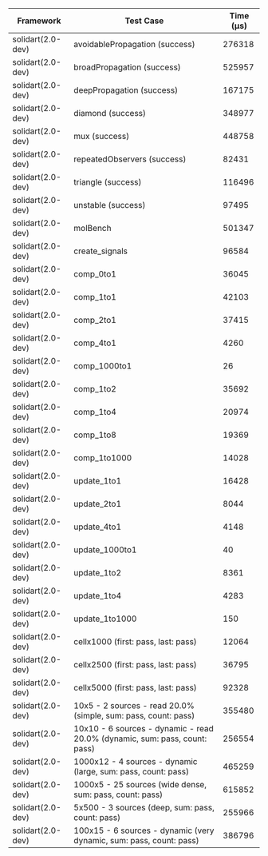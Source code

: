 | Framework | Test Case | Time (μs) |
| --- | --- | --- |
| solidart(2.0-dev) | avoidablePropagation (success) | 276318 |
| solidart(2.0-dev) | broadPropagation (success) | 525957 |
| solidart(2.0-dev) | deepPropagation (success) | 167175 |
| solidart(2.0-dev) | diamond (success) | 348977 |
| solidart(2.0-dev) | mux (success) | 448758 |
| solidart(2.0-dev) | repeatedObservers (success) | 82431 |
| solidart(2.0-dev) | triangle (success) | 116496 |
| solidart(2.0-dev) | unstable (success) | 97495 |
| solidart(2.0-dev) | molBench | 501347 |
| solidart(2.0-dev) | create_signals | 96584 |
| solidart(2.0-dev) | comp_0to1 | 36045 |
| solidart(2.0-dev) | comp_1to1 | 42103 |
| solidart(2.0-dev) | comp_2to1 | 37415 |
| solidart(2.0-dev) | comp_4to1 | 4260 |
| solidart(2.0-dev) | comp_1000to1 | 26 |
| solidart(2.0-dev) | comp_1to2 | 35692 |
| solidart(2.0-dev) | comp_1to4 | 20974 |
| solidart(2.0-dev) | comp_1to8 | 19369 |
| solidart(2.0-dev) | comp_1to1000 | 14028 |
| solidart(2.0-dev) | update_1to1 | 16428 |
| solidart(2.0-dev) | update_2to1 | 8044 |
| solidart(2.0-dev) | update_4to1 | 4148 |
| solidart(2.0-dev) | update_1000to1 | 40 |
| solidart(2.0-dev) | update_1to2 | 8361 |
| solidart(2.0-dev) | update_1to4 | 4283 |
| solidart(2.0-dev) | update_1to1000 | 150 |
| solidart(2.0-dev) | cellx1000 (first: pass, last: pass) | 12064 |
| solidart(2.0-dev) | cellx2500 (first: pass, last: pass) | 36795 |
| solidart(2.0-dev) | cellx5000 (first: pass, last: pass) | 92328 |
| solidart(2.0-dev) | 10x5 - 2 sources - read 20.0% (simple, sum: pass, count: pass) | 355480 |
| solidart(2.0-dev) | 10x10 - 6 sources - dynamic - read 20.0% (dynamic, sum: pass, count: pass) | 256554 |
| solidart(2.0-dev) | 1000x12 - 4 sources - dynamic (large, sum: pass, count: pass) | 465259 |
| solidart(2.0-dev) | 1000x5 - 25 sources (wide dense, sum: pass, count: pass) | 615852 |
| solidart(2.0-dev) | 5x500 - 3 sources (deep, sum: pass, count: pass) | 255966 |
| solidart(2.0-dev) | 100x15 - 6 sources - dynamic (very dynamic, sum: pass, count: pass) | 386796 |
